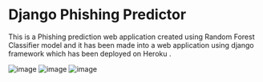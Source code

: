 

# Django Phishing Predictor

 
This is a Phishing prediction web application created using Random Forest Classifier model and it has been made into a web application using django framework which has been deployed on  Heroku . 

![image](https://user-images.githubusercontent.com/90950629/154080074-ce2b04d3-7ac1-497b-9a53-ab52fad7f29e.png)
![image](https://user-images.githubusercontent.com/90950629/154081367-4c078d77-9067-48a6-ad7b-4799c3dcd233.png)
![image](https://user-images.githubusercontent.com/90950629/154081449-97d9aae0-d81b-4711-ba5e-f78da40474e9.png)

